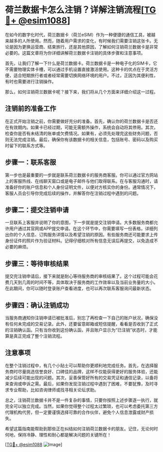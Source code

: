 # 荷兰数据卡怎么注销？详解注销流程[[TG💪+ @esim1088](https://t.me/s/esim1088)]

在如今的数字化时代，荷兰数据卡（荷兰eSIM）作为一种便捷的通信工具，被越来越多的人所使用。然而，随着用户需求的变化，有时候我们需要注销这张卡。无论是因为更换运营商、结束旅行，还是其他原因，了解如何注销荷兰数据卡是非常必要的。这篇文章将为你详细讲解荷兰数据卡注销的具体步骤和注意事项。

首先，让我们了解一下什么是荷兰数据卡。荷兰数据卡是一种电子化的SIM卡，它不需要物理实体卡槽，可以通过手机设置直接激活使用。这种卡的优点在于灵活方便，适合短期旅行者或者经常需要切换网络环境的用户。不过，正因为其便利性，有时也需要进行注销操作。

那么，如何注销荷兰数据卡呢？接下来，我们将从几个方面来详细介绍这一过程。

## 注销前的准备工作

在正式开始注销之前，你需要做好充分的准备。首先，确认你的荷兰数据卡是否还在有效期内。如果卡已经过期，可能无需额外操作，系统会自动将其停用。其次，检查你是否有未结清的账单或欠费情况。如果有，必须先处理完这些财务问题，否则无法完成注销。最后，确保你有该数据卡的相关信息，包括账号、密码以及购买时留下的联系方式等。

## 步骤一：联系客服

第一步也是最重要的一步就是联系荷兰数据卡的服务商客服。你可以通过官方网站上的客服热线、在线聊天窗口或是电子邮件与他们取得联系。在与客服沟通时，请准备好你的账户信息和个人身份证明文件，以便对方核实你的身份。通常情况下，客服人员会引导你完成后续的操作，并解答你在注销过程中遇到的问题。

## 步骤二：提交注销申请

一旦联系上客服并说明了你的意图，下一步就是提交注销申请。大多数服务商都允许用户通过其官网或APP提交申请。在这个环节中，你需要填写一份表格，详细列出你的个人信息、订购服务详情以及希望注销的原因。有些服务商还可能要求上传身份证件的照片作为验证材料。记得仔细核对所有信息无误后再提交，以免造成不必要的麻烦。

## 步骤三：等待审核结果

提交完注销申请后，接下来就是耐心等待服务商的审核结果了。这个过程可能会花费几天到几周的时间不等，具体取决于服务商的工作效率以及当前业务量的大小。在此期间，你可以随时登录账户查看进度，也可以再次联系客服询问最新状态。

## 步骤四：确认注销成功

当服务商通知你注销申请已被批准后，别忘了再检查一下自己的账户状况，确保没有任何未完成的交易记录。此外，还要留意邮箱或短信提醒，看看是否收到了正式的注销确认函。只有当你收到这份确认函，并且账户显示为“已注销”状态时，才能算是真正完成了整个注销流程。

## 注意事项

在整个注销过程中，有几个小贴士可以帮助你更顺利地完成任务。首先，在选择服务商时尽量挑选信誉良好、口碑佳的品牌，这样不仅能获得更好的服务体验，还能减少后续可能出现的问题。其次，妥善保管好所有的交易凭证和通信记录，以备将来查询或申诉之需。最后，如果你发现注销过程中遇到了困难，不要犹豫，及时寻求专业帮助，比如咨询律师或找寻相关论坛求助。

总之，注销荷兰数据卡并不是一件复杂的事情，只要你按照上述步骤逐一执行，就完全可以独立完成。当然，如果你觉得整个过程太过繁琐，也可以考虑委托第三方代理机构代劳，但一定要谨慎选择可靠的合作伙伴，避免个人信息泄露或财产损失。

希望这篇指南能帮助到那些正在纠结如何注销荷兰数据卡的朋友。记住，无论何时何地，保持冷静、理性和耐心都是解决问题的关键所在！

[[TG💪+ @esim1088](https://t.me/s/esim1088) ![Image](https://i.postimg.cc/4NQfJmqS/Snipaste-2025-05-13-00-14-12.png)]